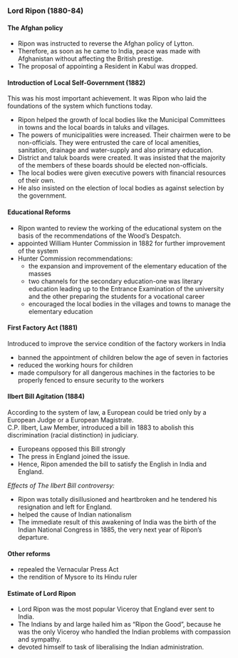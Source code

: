 
### Lord Ripon (1880-84)

#### The Afghan policy
* Ripon was instructed to reverse the Afghan policy of Lytton.
* Therefore, as soon as he came to India, peace was made with Afghanistan without affecting the British prestige.
* The proposal of appointing a Resident in Kabul was dropped.

#### Introduction of Local Self-Government (1882)
This was his most important achievement. It was Ripon who laid the foundations of the system which functions today.
* Ripon helped the growth of local bodies like the Municipal Committees in towns and the local boards in taluks and villages.
* The powers of municipalities were increased. Their chairmen were to be non-officials. They were entrusted the care of local amenities, sanitation, drainage and water-supply and also primary education.
* District and taluk boards were created. It was insisted that the majority of the members of these boards should be elected non-officials.
* The local bodies were given executive powers with financial resources of their own.
* He also insisted on the election of local bodies as against selection by the government.

#### Educational Reforms
* Ripon wanted to review the working of the educational system on the basis of the recommendations of the Wood’s Despatch.
* appointed William Hunter Commission in 1882 for further improvement of the system
* Hunter Commission recommendations:
    - the expansion and improvement of the elementary education of the masses
    - two channels for the secondary education-one was literary education leading up to the Entrance Examination of the university and the other preparing the students for a vocational career
    - encouraged the local bodies in the villages and towns to manage the elementary education

#### First Factory Act (1881)
Introduced to improve the service condition of the factory workers in India
* banned the appointment of children below the age of seven in factories
* reduced the working hours for children
* made compulsory for all dangerous machines in the factories to be properly fenced to ensure security to the workers

#### Ilbert Bill Agitation (1884)

According to the system of law, a European could be tried only by a European Judge or a European Magistrate.  
C.P. Ilbert, Law Member, introduced a bill in 1883 to abolish this discrimination (racial distinction) in judiciary.  
* Europeans opposed this Bill strongly
* The press in England joined the issue.
* Hence, Ripon amended the bill to satisfy the English in India and England.

_Effects of The Ilbert Bill controversy:_
* Ripon was totally disillusioned and heartbroken and he tendered his resignation and left for England.
* helped the cause of Indian nationalism
* The immediate result of this awakening of India was the birth of the Indian National Congress in 1885, the very next year of Ripon’s departure.

#### Other reforms
* repealed the Vernacular Press Act
* the rendition of Mysore to its Hindu ruler

#### Estimate of Lord Ripon
* Lord Ripon was the most popular Viceroy that England ever sent to India.
* The Indians by and large hailed him as “Ripon the Good”, because he was the only Viceroy who handled the Indian problems with compassion and sympathy.
* devoted himself to task of liberalising the Indian administration.
